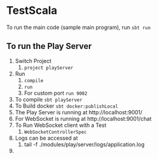 # TestScala

To run the main code (sample main program), run `sbt run`

## To run the Play Server

1) Switch Project 
   1) `project playServer`
2) Run
   1) `compile`
   2) `run`
   3) For custom port
      `run 9002`
3) To compile `sbt playServer`
4) To Build docker `sbt docker:publishLocal`
5) The Play Server is running at http://localhost:9001/
6) For WebSocket is running at http://localhost:9001/chat
7) To Run WebSocket client with a Test
   1) `WebSocketControllerSpec`
8) Logs can be accessed at 
   1) tail -f ./modules/play/server/logs/application.log
9) 

